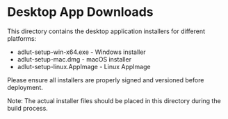 # Desktop App Downloads

This directory contains the desktop application installers for different platforms:

- adlut-setup-win-x64.exe - Windows installer
- adlut-setup-mac.dmg - macOS installer
- adlut-setup-linux.AppImage - Linux AppImage

Please ensure all installers are properly signed and versioned before deployment.

Note: The actual installer files should be placed in this directory during the build process.